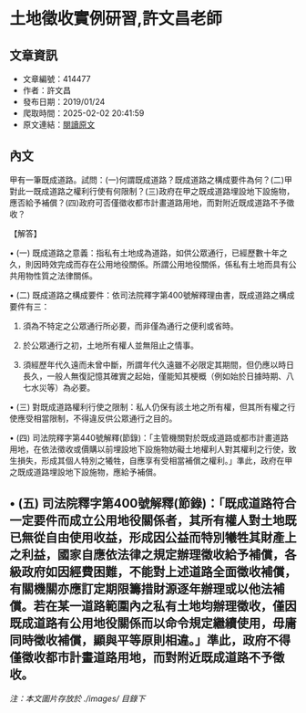 # 土地徵收實例研習,許文昌老師

## 文章資訊
- 文章編號：414477
- 作者：許文昌
- 發布日期：2019/01/24
- 爬取時間：2025-02-02 20:41:59
- 原文連結：[閱讀原文](https://real-estate.get.com.tw/Columns/detail.aspx?no=414477)

## 內文
甲有一筆既成道路。試問：(一)何謂既成道路？既成道路之構成要件為何？(二)甲對此一既成道路之權利行使有何限制？(三)政府在甲之既成道路埋設地下設施物，應否給予補償？(四)政府可否僅徵收都市計畫道路用地，而對附近既成道路不予徵收？

【解答】

• (一) 既成道路之意義：指私有土地成為道路，如供公眾通行，已經歷數十年之久，則因時效完成而存在公用地役關係。所謂公用地役關係，係私有土地而具有公共用物性質之法律關係。

• (二) 既成道路之構成要件：依司法院釋字第400號解釋理由書，既成道路之構成要件有三：

1. 須為不特定之公眾通行所必要，而非僅為通行之便利或省時。

2. 於公眾通行之初，土地所有權人並無阻止之情事。

3. 須經歷年代久遠而未曾中斷，所謂年代久遠雖不必限定其期間，但仍應以時日長久，一般人無復記憶其確實之起始，僅能知其梗概（例如始於日據時期、八七水災等）為必要。

• (三) 對既成道路權利行使之限制：私人仍保有該土地之所有權，但其所有權之行使應受相當限制，不得違反供公眾通行之目的。

• (四) 司法院釋字第440號解釋(節錄)：「主管機關對於既成道路或都市計畫道路用地，在依法徵收或價購以前埋設地下設施物妨礙土地權利人對其權利之行使，致生損失，形成其個人特別之犧牲，自應享有受相當補償之權利。」準此，政府在甲之既成道路埋設地下設施物，應給予補償。

• (五) 司法院釋字第400號解釋(節錄)：「既成道路符合一定要件而成立公用地役關係者，其所有權人對土地既已無從自由使用收益，形成因公益而特別犧牲其財產上之利益，國家自應依法律之規定辦理徵收給予補償，各級政府如因經費困難，不能對上述道路全面徵收補償，有關機關亦應訂定期限籌措財源逐年辦理或以他法補償。若在某一道路範圍內之私有土地均辦理徵收，僅因既成道路有公用地役關係而以命令規定繼續使用，毋庸同時徵收補償，顯與平等原則相違。」準此，政府不得僅徵收都市計畫道路用地，而對附近既成道路不予徵收。
---
*注：本文圖片存放於 ./images/ 目錄下*
